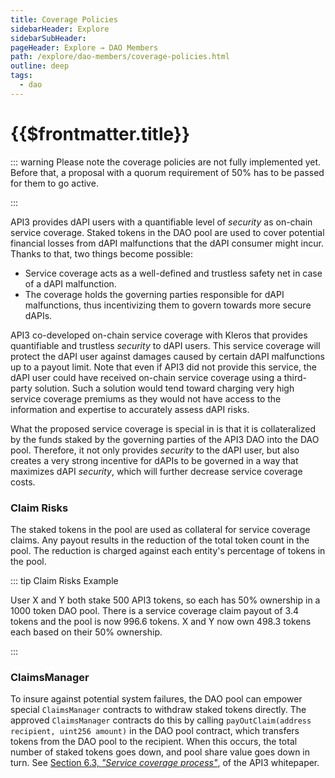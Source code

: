 ```yaml
---
title: Coverage Policies
sidebarHeader: Explore
sidebarSubHeader:
pageHeader: Explore → DAO Members
path: /explore/dao-members/coverage-policies.html
outline: deep
tags:
  - dao
---
```


<PageHeader/>

<SearchHighlight/>

# {{$frontmatter.title}}

::: warning Please note the coverage policies are not fully implemented yet.
Before that, a proposal with a quorum requirement of 50% has to be passed for
them to go active.

:::

API3 provides dAPI users with a quantifiable level of _security_ as on-chain
service coverage. Staked tokens in the DAO pool are used to cover potential
financial losses from dAPI malfunctions that the dAPI consumer might incur.
Thanks to that, two things become possible:

- Service coverage acts as a well-defined and trustless safety net in case of a
  dAPI malfunction.
- The coverage holds the governing parties responsible for dAPI malfunctions,
  thus incentivizing them to govern towards more secure dAPIs.

API3 co-developed on-chain service coverage with Kleros that provides
quantifiable and trustless _security_ to dAPI users. This service coverage will
protect the dAPI user against damages caused by certain dAPI malfunctions up to
a payout limit. Note that even if API3 did not provide this service, the dAPI
user could have received on-chain service coverage using a third-party solution.
Such a solution would tend toward charging very high service coverage premiums
as they would not have access to the information and expertise to accurately
assess dAPI risks.

What the proposed service coverage is special in is that it is collateralized by
the funds staked by the governing parties of the API3 DAO into the DAO pool.
Therefore, it not only provides _security_ to the dAPI user, but also creates a
very strong incentive for dAPIs to be governed in a way that maximizes dAPI
_security_, which will further decrease service coverage costs.

### Claim Risks

The staked tokens in the pool are used as collateral for service coverage
claims. Any payout results in the reduction of the total token count in the
pool. The reduction is charged against each entity's percentage of tokens in the
pool.

::: tip Claim Risks Example

User X and Y both stake 500 API3 tokens, so each has 50% ownership in a 1000
token DAO pool. There is a service coverage claim payout of 3.4 tokens and the
pool is now 996.6 tokens. X and Y now own 498.3 tokens each based on their 50%
ownership.

:::

### ClaimsManager

To insure against potential system failures, the DAO pool can empower special
`ClaimsManager` contracts to withdraw staked tokens directly. The approved
`ClaimsManager` contracts do this by calling
`payOutClaim(address recipient, uint256 amount)` in the DAO pool contract, which
transfers tokens from the DAO pool to the recipient. When this occurs, the total
number of staked tokens goes down, and pool share value goes down in turn. See
<a href="/api3-whitepaper-v1.0.3.pdf#page=31" target="_blank">Section 6.3,
_"Service coverage process"_</a><ExternalLinkImage/>, of the API3 whitepaper.
